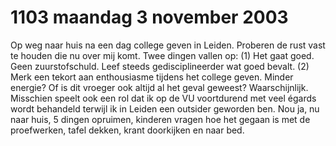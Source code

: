 # 1103 maandag 3 november 2003
Op weg naar huis na een dag college geven in Leiden. Proberen de rust vast te houden die nu over mij komt. Twee dingen vallen op: (1) Het gaat goed. Geen zuurstofschuld. Leef steeds gedisciplineerder wat goed bevalt. (2) Merk een tekort aan enthousiasme tijdens het college geven. Minder energie? Of is dit vroeger ook altijd al het geval geweest? Waarschijnlijk. Misschien speelt ook een rol dat ik op de VU voortdurend met veel égards wordt behandeld terwijl ik in Leiden een outsider geworden ben. Nou ja, nu naar huis, 5 dingen opruimen, kinderen vragen hoe het gegaan is met de proefwerken, tafel dekken, krant doorkijken en naar bed.